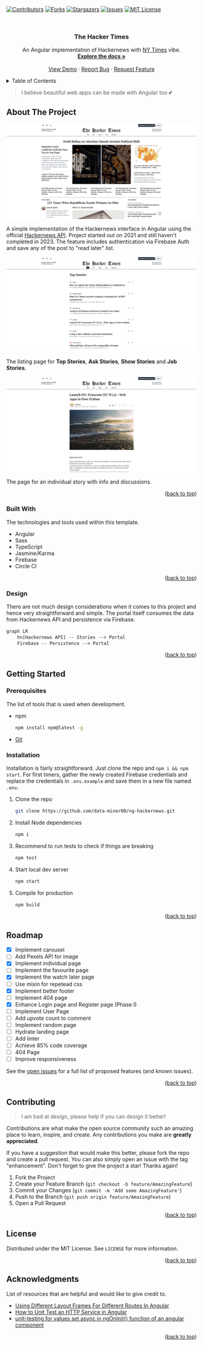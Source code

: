 <a name="readme-top"></a>

<!-- PROJECT SHIELDS -->

[![Contributors][contributors-shield]][contributors-url]
[![Forks][forks-shield]][forks-url]
[![Stargazers][stars-shield]][stars-url]
[![Issues][issues-shield]][issues-url]
[![MIT License][license-shield]][license-url]

<!-- PROJECT LOGO -->
<br />
<div align="center">
  <h3 align="center">The Hacker Times</h3>

  <p align="center">
    An Angular implementation of Hackernews with <a href="https://www.nytimes.com/">NY Times</a> vibe.
    <br />
    <a href="https://github.com/data-miner00/ng-hackernews"><strong>Explore the docs »</strong></a>
    <br />
    <br />
    <a href="https://github.com/data-miner00/ng-hackernews">View Demo</a>
    ·
    <a href="https://github.com/data-miner00/ng-hackernews/issues">Report Bug</a>
    ·
    <a href="https://github.com/data-miner00/ng-hackernews/issues">Request Feature</a>
  </p>
</div>

<!-- TABLE OF CONTENTS -->
<details>
  <summary>Table of Contents</summary>
  <ol>
    <li>
      <a href="#about-the-project">About The Project</a>
      <ul>
        <li><a href="#built-with">Built With</a></li>
        <li><a href="#design">Design</a></li>
      </ul>
    </li>
    <li>
      <a href="#getting-started">Getting Started</a>
      <ul>
        <li><a href="#prerequisites">Prerequisites</a></li>
        <li><a href="#installation">Installation</a></li>
      </ul>
    </li>
    <li><a href="#usage">Usage</a></li>
    <li><a href="#roadmap">Roadmap</a></li>
    <li><a href="#contributing">Contributing</a></li>
    <li><a href="#license">License</a></li>
    <li><a href="#acknowledgments">Acknowledgments</a></li>
  </ol>
</details>

> I believe beautiful web apps can be made with Angular too 💕

<!-- ABOUT THE PROJECT -->

## About The Project

![Landing Page](/images/landing-page.png)

A simple implementation of the Hackernews interface in Angular using the official [Hackernews API](https://github.com/HackerNews/API). Project started out on 2021 and still haven't completed in 2023. The feature includes authentication via Firebase Auth and save any of the post to "read later" list.

![Stories List](/images/story-list.png)

The listing page for **Top Stories**, **Ask Stories**, **Show Stories** and **Job Stories**.

![Story Page](/images/story-page.png)

The page for an individual story with info and discussions.

<p align="right">(<a href="#readme-top">back to top</a>)</p>

### Built With

The technologies and tools used within this template.

- Angular
- Sass
- TypeScript
- Jasmine/Karma
- Firebase
- Circle CI

<p align="right">(<a href="#readme-top">back to top</a>)</p>

<!-- DESIGN -->

### Design

There are not much design considerations when it comes to this project and hence very straightforward and simple. The portal itself consumes the data from Hackernews API and persistence via Firebase.

```mermaid
graph LR
    hn[Hackernews API] -- Stories --> Portal
    Firebase -- Persistence --> Portal
```

<p align="right">(<a href="#readme-top">back to top</a>)</p>

<!-- GETTING STARTED -->

## Getting Started

### Prerequisites

The list of tools that is used when development.

- npm
  ```sh
  npm install npm@latest -g
  ```
- [Git](https://git-scm.com/downloads)

### Installation

Installation is fairly straightforward. Just clone the repo and `npm i && npm start`. For first timers, gather the newly created Firebase credentials and replace the credentials in `.env.example` and save them in a new file named `.env`.

1. Clone the repo
   ```sh
   git clone https://github.com/data-miner00/ng-hackernews.git
   ```
2. Install Node dependencies
   ```sh
   npm i
   ```
3. Recommend to run tests to check if things are breaking
   ```sh
   npm test
   ```
4. Start local dev server
   ```sh
   npm start
   ```
5. Compile for production
   ```sh
   npm build
   ```

<p align="right">(<a href="#readme-top">back to top</a>)</p>

<!-- ROADMAP -->

## Roadmap

- [x] Implement carousel
- [ ] Add Pexels API for image
- [x] Implement individual page
- [ ] Implement the favourite page
- [x] Implement the watch later page
- [ ] Use mixin for repetead css
- [x] Implement better footer
- [ ] Implement 404 page
- [x] Enhance Login page and Register page (Phase I)
- [ ] Implement User Page
- [ ] Add upvote count to comment
- [ ] Implement random page
- [ ] Hydrate landing page
- [ ] Add linter
- [ ] Achieve 85% code coverage
- [ ] 404 Page
- [ ] Improve responsiveness

See the [open issues](https://github.com/data-miner00/ng-hackernews/issues) for a full list of proposed features (and known issues).

<p align="right">(<a href="#readme-top">back to top</a>)</p>

<!-- CONTRIBUTING -->

## Contributing

> I am bad at design, please help if you can design it better!

Contributions are what make the open source community such an amazing place to learn, inspire, and create. Any contributions you make are **greatly appreciated**.

If you have a suggestion that would make this better, please fork the repo and create a pull request. You can also simply open an issue with the tag "enhancement".
Don't forget to give the project a star! Thanks again!

1. Fork the Project
2. Create your Feature Branch (`git checkout -b feature/AmazingFeature`)
3. Commit your Changes (`git commit -m 'Add some AmazingFeature'`)
4. Push to the Branch (`git push origin feature/AmazingFeature`)
5. Open a Pull Request

<p align="right">(<a href="#readme-top">back to top</a>)</p>

<!-- LICENSE -->

## License

Distributed under the MIT License. See `LICENSE` for more information.

<p align="right">(<a href="#readme-top">back to top</a>)</p>

<!-- ACKNOWLEDGMENTS -->

## Acknowledgments

List of resources that are helpful and would like to give credit to.

- [Using Different Layout Frames For Different Routes In Angular](https://javascript.plainenglish.io/using-different-layout-frames-for-different-routes-in-angular-d96ed096c633)
- [How to Unit Test an HTTP Service in Angular](https://braydoncoyer.dev/blog/how-to-unit-test-an-http-service-in-angular)
- [unit-testing for values set async in ngOnInit() function of an angular component](https://stackoverflow.com/questions/44294960/unit-testing-for-values-set-async-in-ngoninit-function-of-an-angular-component)

<p align="right">(<a href="#readme-top">back to top</a>)</p>

<!-- MARKDOWN LINKS & IMAGES -->

[contributors-shield]: https://img.shields.io/github/contributors/data-miner00/ng-hackernews.svg?style=for-the-badge
[contributors-url]: https://github.com/data-miner00/ng-hackernews/graphs/contributors
[forks-shield]: https://img.shields.io/github/forks/data-miner00/ng-hackernews.svg?style=for-the-badge
[forks-url]: https://github.com/data-miner00/ng-hackernews/network/members
[stars-shield]: https://img.shields.io/github/stars/data-miner00/ng-hackernews.svg?style=for-the-badge
[stars-url]: https://github.com/data-miner00/ng-hackernews/stargazers
[issues-shield]: https://img.shields.io/github/issues/data-miner00/ng-hackernews.svg?style=for-the-badge
[issues-url]: https://github.com/data-miner00/ng-hackernews/issues
[license-shield]: https://img.shields.io/github/license/data-miner00/ng-hackernews.svg?style=for-the-badge
[license-url]: https://github.com/data-miner00/ng-hackernews/blob/master/LICENSE
[product-screenshot]: images/screenshot.png
